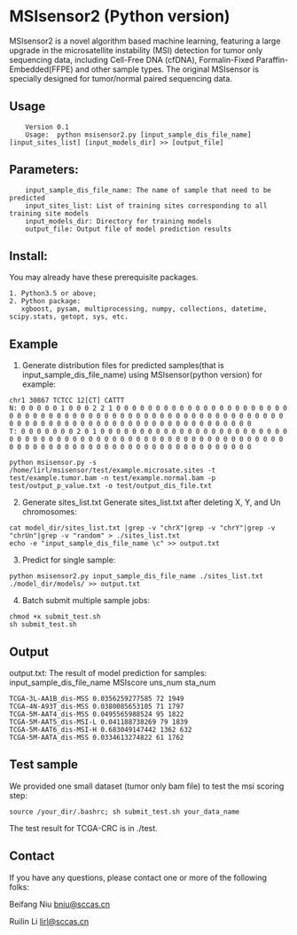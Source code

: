 MSIsensor2 (Python version)
===========
MSIsensor2 is a novel algorithm based machine learning, featuring a large upgrade in the microsatellite instability (MSI) detection for tumor only sequencing data, including Cell-Free DNA (cfDNA), Formalin-Fixed Paraffin-Embedded(FFPE) and other sample types. The original MSIsensor is specially designed for tumor/normal paired sequencing data.


Usage
-----

        Version 0.1
        Usage:  python msisensor2.py [input_sample_dis_file_name] [input_sites_list] [input_models_dir] >> [output_file]

Parameters:
-------

        input_sample_dis_file_name: The name of sample that need to be predicted
        input_sites_list: List of training sites corresponding to all training site models
        input_models_dir: Directory for training models
        output_file: Output file of model prediction results


Install:
-------
You may already have these prerequisite packages. 
````
1. Python3.5 or above;
2. Python package:
   xgboost, pysam, multiprocessing, numpy, collections, datetime, scipy.stats, getopt, sys, etc.
````


Example
-------
1. Generate distribution files for predicted samples(that is input_sample_dis_file_name) using MSIsensor(python version)  for example:
````
chr1 30867 TCTCC 12[CT] CATTT
N: 0 0 0 0 0 1 0 0 0 2 2 1 0 0 0 0 0 0 0 0 0 0 0 0 0 0 0 0 0 0 0 0 0 0 0 0 0 0 0 0 0 0 0 0 0 0 0 0 0 0 0 0 0 0 0 0 0 0 0 0 0 0 0 0 0 0 0 0 0 0 0 0 0 0 0 0 0 0 0 0 0 0 0 0 0 0 0 0 0 0 0 0 0 0 0 0 0 0 0 0
T: 0 0 0 0 0 0 0 2 0 1 0 0 0 0 0 0 0 0 0 0 0 0 0 0 0 0 0 0 0 0 0 0 0 0 0 0 0 0 0 0 0 0 0 0 0 0 0 0 0 0 0 0 0 0 0 0 0 0 0 0 0 0 0 0 0 0 0 0 0 0 0 0 0 0 0 0 0 0 0 0 0 0 0 0 0 0 0 0 0 0 0 0 0 0 0 0 0 0 0 0
````
````
python msisensor.py -s /home/lirl/msisensor/test/example.microsate.sites -t test/example.tumor.bam -n test/example.normal.bam -p test/output_p_value.txt -o test/output_dis_file.txt
````

2. Generate sites_list.txt Generate sites_list.txt after deleting X, Y, and Un chromosomes:
````
cat model_dir/sites_list.txt |grep -v "chrX"|grep -v "chrY"|grep -v "chrUn"|grep -v "random" > ./sites_list.txt
echo -e "input_sample_dis_file_name \c" >> output.txt
````

3. Predict for single sample:
````
python msisensor2.py input_sample_dis_file_name ./sites_list.txt ./model_dir/models/ >> output.txt
````

4. Batch submit multiple sample jobs:
````
chmod +x submit_test.sh
sh submit_test.sh
````

Output
-------

output.txt: The result of model prediction for samples: input_sample_dis_file_name  MSIscore  uns_num  sta_num
````
TCGA-3L-AA1B_dis-MSS 0.0356259277585 72 1949
TCGA-4N-A93T_dis-MSS 0.0380085653105 71 1797
TCGA-5M-AAT4_dis-MSS 0.0495565988524 95 1822
TCGA-5M-AAT5_dis-MSI-L 0.041188738269 79 1839
TCGA-5M-AAT6_dis-MSI-H 0.683049147442 1362 632
TCGA-5M-AATA_dis-MSS 0.0334613274822 61 1762
````

Test sample
-------
We provided one small dataset (tumor only bam file) to test the msi scoring step:
````
source /your_dir/.bashrc; sh submit_test.sh your_data_name
````
The test result for TCGA-CRC is in ./test.


Contact
-------
If you have any questions, please contact one or more of the following folks:

Beifang Niu <bniu@sccas.cn>

Ruilin Li <lirl@sccas.cn>
